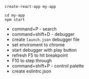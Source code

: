 `create-react-app my-app`


```
cd my-app
npm start
```

- command+P - search
- command+shift+D - debugger
- create `launch.json` debugger file
- set enviroment to chrome
- start debugger with play button
- refresh F5 to hit breakpoint
- F10 to step through
- command+shift+P - control palette
- create eslintrc.json
